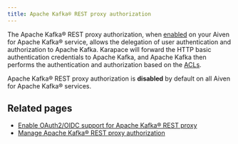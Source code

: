 ```yaml
---
title: Apache Kafka® REST proxy authorization
---
```


The Apache Kafka® REST proxy authorization, when
[enabled](/docs/products/kafka/karapace/howto/enable-karapace) on your Aiven for Apache Kafka® service, allows the
delegation of user authentication and authorization to Apache Kafka.
Karapace will forward the HTTP basic authentication credentials to
Apache Kafka, and Apache Kafka then performs the authentication and
authorization based on the
[ACLs](/docs/products/kafka/concepts/acl).

Apache Kafka® REST proxy authorization is **disabled** by default on all
Aiven for Apache Kafka® services.

## Related pages

-   [Enable OAuth2/OIDC support for Apache Kafka® REST proxy](/docs/products/kafka/karapace/howto/enable-oauth-oidc-kafka-rest-proxy)
-   [Manage Apache Kafka® REST proxy authorization](/docs/products/kafka/karapace/howto/manage-kafka-rest-proxy-authorization)

